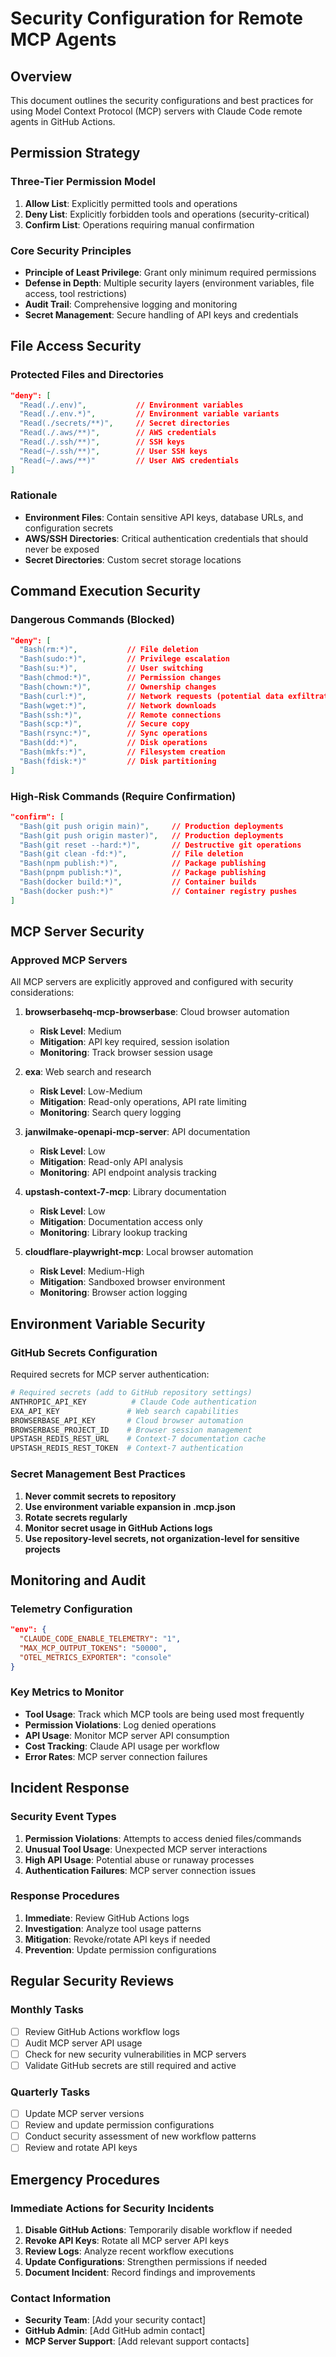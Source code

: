 # Security Configuration for Remote MCP Agents

## Overview

This document outlines the security configurations and best practices for using Model Context Protocol (MCP) servers with Claude Code remote agents in GitHub Actions.

## Permission Strategy

### Three-Tier Permission Model

1. **Allow List**: Explicitly permitted tools and operations
2. **Deny List**: Explicitly forbidden tools and operations (security-critical)
3. **Confirm List**: Operations requiring manual confirmation

### Core Security Principles

- **Principle of Least Privilege**: Grant only minimum required permissions
- **Defense in Depth**: Multiple security layers (environment variables, file access, tool restrictions)
- **Audit Trail**: Comprehensive logging and monitoring
- **Secret Management**: Secure handling of API keys and credentials

## File Access Security

### Protected Files and Directories

```json
"deny": [
  "Read(./.env)",           // Environment variables
  "Read(./.env.*)",         // Environment variable variants
  "Read(./secrets/**)",     // Secret directories
  "Read(./.aws/**)",        // AWS credentials
  "Read(./.ssh/**)",        // SSH keys
  "Read(~/.ssh/**)",        // User SSH keys
  "Read(~/.aws/**)"         // User AWS credentials
]
```

### Rationale

- **Environment Files**: Contain sensitive API keys, database URLs, and configuration secrets
- **AWS/SSH Directories**: Critical authentication credentials that should never be exposed
- **Secret Directories**: Custom secret storage locations

## Command Execution Security

### Dangerous Commands (Blocked)

```json
"deny": [
  "Bash(rm:*)",           // File deletion
  "Bash(sudo:*)",         // Privilege escalation
  "Bash(su:*)",           // User switching
  "Bash(chmod:*)",        // Permission changes
  "Bash(chown:*)",        // Ownership changes
  "Bash(curl:*)",         // Network requests (potential data exfiltration)
  "Bash(wget:*)",         // Network downloads
  "Bash(ssh:*)",          // Remote connections
  "Bash(scp:*)",          // Secure copy
  "Bash(rsync:*)",        // Sync operations
  "Bash(dd:*)",           // Disk operations
  "Bash(mkfs:*)",         // Filesystem creation
  "Bash(fdisk:*)"         // Disk partitioning
]
```

### High-Risk Commands (Require Confirmation)

```json
"confirm": [
  "Bash(git push origin main)",     // Production deployments
  "Bash(git push origin master)",   // Production deployments
  "Bash(git reset --hard:*)",       // Destructive git operations
  "Bash(git clean -fd:*)",          // File deletion
  "Bash(npm publish:*)",            // Package publishing
  "Bash(pnpm publish:*)",           // Package publishing
  "Bash(docker build:*)",           // Container builds
  "Bash(docker push:*)"             // Container registry pushes
]
```

## MCP Server Security

### Approved MCP Servers

All MCP servers are explicitly approved and configured with security considerations:

1. **browserbasehq-mcp-browserbase**: Cloud browser automation
   - **Risk Level**: Medium
   - **Mitigation**: API key required, session isolation
   - **Monitoring**: Track browser session usage

2. **exa**: Web search and research
   - **Risk Level**: Low-Medium
   - **Mitigation**: Read-only operations, API rate limiting
   - **Monitoring**: Search query logging

3. **janwilmake-openapi-mcp-server**: API documentation
   - **Risk Level**: Low
   - **Mitigation**: Read-only API analysis
   - **Monitoring**: API endpoint analysis tracking

4. **upstash-context-7-mcp**: Library documentation
   - **Risk Level**: Low
   - **Mitigation**: Documentation access only
   - **Monitoring**: Library lookup tracking

5. **cloudflare-playwright-mcp**: Local browser automation
   - **Risk Level**: Medium-High
   - **Mitigation**: Sandboxed browser environment
   - **Monitoring**: Browser action logging

## Environment Variable Security

### GitHub Secrets Configuration

Required secrets for MCP server authentication:

```bash
# Required secrets (add to GitHub repository settings)
ANTHROPIC_API_KEY          # Claude Code authentication
EXA_API_KEY               # Web search capabilities
BROWSERBASE_API_KEY       # Cloud browser automation
BROWSERBASE_PROJECT_ID    # Browser session management
UPSTASH_REDIS_REST_URL    # Context-7 documentation cache
UPSTASH_REDIS_REST_TOKEN  # Context-7 authentication
```

### Secret Management Best Practices

1. **Never commit secrets to repository**
2. **Use environment variable expansion in .mcp.json**
3. **Rotate secrets regularly**
4. **Monitor secret usage in GitHub Actions logs**
5. **Use repository-level secrets, not organization-level for sensitive projects**

## Monitoring and Audit

### Telemetry Configuration

```json
"env": {
  "CLAUDE_CODE_ENABLE_TELEMETRY": "1",
  "MAX_MCP_OUTPUT_TOKENS": "50000",
  "OTEL_METRICS_EXPORTER": "console"
}
```

### Key Metrics to Monitor

- **Tool Usage**: Track which MCP tools are being used most frequently
- **Permission Violations**: Log denied operations
- **API Usage**: Monitor MCP server API consumption
- **Cost Tracking**: Claude API usage per workflow
- **Error Rates**: MCP server connection failures

## Incident Response

### Security Event Types

1. **Permission Violations**: Attempts to access denied files/commands
2. **Unusual Tool Usage**: Unexpected MCP server interactions
3. **High API Usage**: Potential abuse or runaway processes
4. **Authentication Failures**: MCP server connection issues

### Response Procedures

1. **Immediate**: Review GitHub Actions logs
2. **Investigation**: Analyze tool usage patterns
3. **Mitigation**: Revoke/rotate API keys if needed
4. **Prevention**: Update permission configurations

## Regular Security Reviews

### Monthly Tasks

- [ ] Review GitHub Actions workflow logs
- [ ] Audit MCP server API usage
- [ ] Check for new security vulnerabilities in MCP servers
- [ ] Validate GitHub secrets are still required and active

### Quarterly Tasks

- [ ] Update MCP server versions
- [ ] Review and update permission configurations
- [ ] Conduct security assessment of new workflow patterns
- [ ] Review and rotate API keys

## Emergency Procedures

### Immediate Actions for Security Incidents

1. **Disable GitHub Actions**: Temporarily disable workflow if needed
2. **Revoke API Keys**: Rotate all MCP server API keys
3. **Review Logs**: Analyze recent workflow executions
4. **Update Configurations**: Strengthen permissions if needed
5. **Document Incident**: Record findings and improvements

### Contact Information

- **Security Team**: [Add your security contact]
- **GitHub Admin**: [Add GitHub admin contact]
- **MCP Server Support**: [Add relevant support contacts]